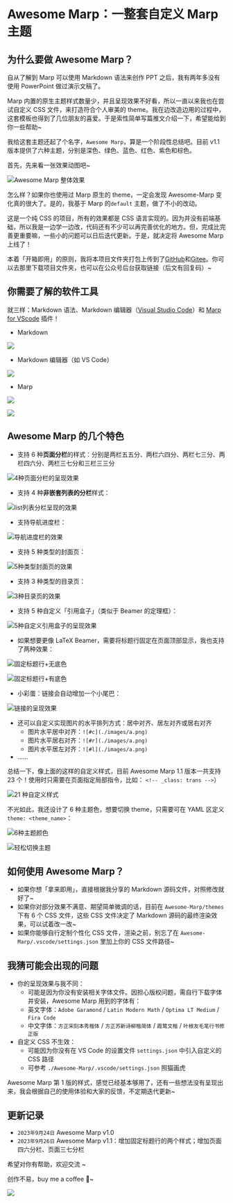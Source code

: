 # Awesome Marp：一整套自定义 Marp 主题

## 为什么要做 Awesome Marp？

自从了解到 Marp 可以使用 Markdown 语法来创作 PPT 之后，我有两年多没有使用 PowerPoint 做过演示文稿了。

Marp 内置的原生主题样式数量少，并且呈现效果不好看，所以一直以来我也在尝试自定义 CSS 文件，来打造符合个人审美的 theme。我在边改造边用的过程中，这套模板也得到了几位朋友的喜爱。于是索性简单写篇推文介绍一下，希望能给到你一些帮助~ 

我给这套主题还起了个名字，`Awesome Marp`，算是一个阶段性总结吧。目前 v1.1 版本提供了六种主题，分别是深色、绿色、蓝色、红色、紫色和棕色。

首先，先来看一张效果动图吧~

![Awesome Marp 整体效果](./images/AwesomeMarp整体效果.gif)

怎么样？如果你也使用过 Marp 原生的 theme，一定会发现 Awesome-Marp 变化真的很大了。是的，我基于 Marp 的`default` 主题，做了不小的改动。

这是一个纯 CSS 的项目，所有的效果都是 CSS 语言实现的。因为并没有前端基础，所以我是一边学一边改，代码还有不少可以再完善优化的地方。但，完成比完善更重要嘛，一些小的问题可以日后迭代更新。于是，就决定将 Awesome Marp 上线了！

本着「开箱即用」的原则，我将本项目文件夹打包上传到了[GitHub](https://github.com/favourhong/Awesome-Marp)和[Gitee](https://gitee.com/favourhong/Awesome-Marp)。你可以去那里下载项目文件夹，也可以在公众号后台获取链接（后文有回复码）~ 

## 你需要了解的软件工具

就三样：Markdown 语法、Markdown 编辑器（[Visual Studio Code](https://code.visualstudio.com)）和 [Marp for VScode](https://marketplace.visualstudio.com/items?itemName=marp-team.marp-vscode) 插件！

- Markdown 

![](./images/Markdown.png)

- Markdown 编辑器（如 VS Code）

![](./images/Markdown编辑器.png)

- Marp

![](./images/Marp1.png)

![](./images/Marp2.png)

## Awesome Marp 的几个特色

- 支持 6 种**页面分栏**的样式：分别是两栏五五分、两栏六四分、两栏七三分、两栏四六分、两栏三七分和三栏三三分

![4种页面分栏的呈现效果](./images/页面分栏.gif)

- 支持 4 种**非嵌套列表的分栏**样式：

![list列表分栏呈现的效果](./images/列表分栏.gif)

- 支持导航进度栏：

![导航进度栏的效果](./images/导航进度栏.gif)

- 支持 5 种类型的封面页：

![5种类型封面页的效果](./images/封面页.gif)

- 支持 3 种类型的目录页：

![3种目录页的效果](./images/目录页.gif)

- 支持 5 种自定义「引用盒子」（类似于 Beamer 的定理框）：

![5种自定义引用盒子的呈现效果](./images/引用盒子.gif)

- 如果想要更像 LaTeX Beamer，需要将标题行固定在页面顶部显示，我也支持了两种效果：

![固定标题行+无底色](./images/固定标题行fixedtitleA.PNG)

![固定标题行+有底色](./images/固定标题行fixedtitleB.PNG)

- 小彩蛋：链接会自动增加一个小尾巴：

![链接的呈现效果](./images/链接.gif)

- 还可以自定义实现图片的水平排列方式：居中对齐、居左对齐或居右对齐 
	- 图片水平居中对齐：`![#c](./images/a.png)`  
	- 图片水平居右对齐：`![#r](./images/a.png)` 
	- 图片水平居左对齐：`![#l](./images/a.png)` 
- …… 

总结一下，像上面的这样的自定义样式，目前 Awesome Marp 1.1 版本一共支持 23 个！使用时只需要在页面指定局部指令，比如： `<!-- _class: trans -->`）

![21 种自定义样式](./images/23种自定义样式.png)  

不光如此，我还设计了 6 种主题色，想要切换 theme，只需要可在 YAML 区定义 `theme: <theme_name>`：
  
![6种主题颜色](./images/6种主题颜色.png)
  
![轻松切换主题](./images/切换主题.gif)

## 如何使用 Awesome Marp？

- 如果你想「拿来即用」，直接根据我分享的 Markdown 源码文件，对照修改就好了~
- 如果你对部分效果不满意、期望简单微调的话，目前在 `Awesome-Marp/themes` 下有 6 个 CSS 文件，这些 CSS 文件决定了 Markdown 源码的最终渲染效果，可以试着改一改~
- 如果你能够自行定制个性化 CSS 文件，渲染之前，别忘了在 `Awesome-Marp/.vscode/settings.json` 里加上你的 CSS 文件路径~

## 我猜可能会出现的问题

- 你的呈现效果与我不同：
	- 可能是因为你没有安装相关字体文件。因担心版权问题，需自行下载字体并安装，Awesome Marp 用到的字体有：
	- 英文字体：`Adobe Garamond` / `Latin Modern Math` / `Optima LT Medium` / `Fira Code`
	- 中文字体：`方正宋刻本秀楷体` / `方正苏新诗柳楷简体` / `霞鹜文楷` / `叶根友毛笔行书修正版`
- 自定义 CSS 不生效：
	- 可能因为你没有在 VS Code 的设置文件 `settings.json` 中引入自定义的 CSS 路径
	- 可参考 `./Awesome-Marp/.vscode/settings.json` 照猫画虎

Awesome Marp 第 1 版的样式，感觉已经基本够用了，还有一些想法没有呈现出来，我会根据自己的使用体验和大家的反馈，不定期迭代更新~ 


## 更新记录

- `2023年9月24日`  Awesome Marp v1.0
- `2023年9月26日`  Awesome Marp v1.1：增加固定标题行的两个样式；增加页面四六分栏、页面三七分栏


希望对你有帮助，欢迎交流 ~ 

创作不易，buy me a coffee 🤙~ 

![](https://mytuchuang-1303248785.cos.ap-beijing.myqcloud.com/picgo/202309240907419.png)

